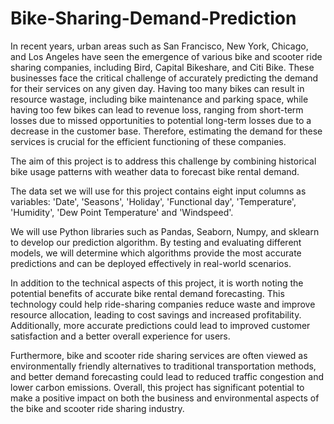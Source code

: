 # Bike-Sharing-Demand-Prediction
In recent years, urban areas such as San Francisco, New York, Chicago, and Los Angeles have seen the emergence of various bike and scooter ride sharing companies, including Bird, Capital Bikeshare, and Citi Bike. These businesses face the critical challenge of accurately predicting the demand for their services on any given day. Having too many bikes can result in resource wastage, including bike maintenance and parking space, while having too few bikes can lead to revenue loss, ranging from short-term losses due to missed opportunities to potential long-term losses due to a decrease in the customer base. Therefore, estimating the demand for these services is crucial for the efficient functioning of these companies.

The aim of this project is to address this challenge by combining historical bike usage patterns with weather data to forecast bike rental demand.

The data set we will use for this project contains eight input columns as variables: 'Date', 'Seasons', 'Holiday', 'Functional day', 'Temperature', 'Humidity', 'Dew Point Temperature' and 'Windspeed'.

We will use Python libraries such as Pandas, Seaborn, Numpy, and sklearn to develop our prediction algorithm. By testing and evaluating different models, we will determine which algorithms provide the most accurate predictions and can be deployed effectively in real-world scenarios.

In addition to the technical aspects of this project, it is worth noting the potential benefits of accurate bike rental demand forecasting. This technology could help ride-sharing companies reduce waste and improve resource allocation, leading to cost savings and increased profitability. Additionally, more accurate predictions could lead to improved customer satisfaction and a better overall experience for users.

Furthermore, bike and scooter ride sharing services are often viewed as environmentally friendly alternatives to traditional transportation methods, and better demand forecasting could lead to reduced traffic congestion and lower carbon emissions. Overall, this project has significant potential to make a positive impact on both the business and environmental aspects of the bike and scooter ride sharing industry.
